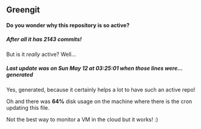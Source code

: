 ## Greengit

#### Do you wonder why this repository is so active?

##### After all it has 2143 commits!

But is it *really* active? Well...

##### Last update was on Sun May 12 at 03:25:01 when those lines were... generated

Yes, generated, because it certainly helps a lot to have such an active repo!

Oh and there was **64%** disk usage on the machine
where there is the cron updating this file.

Not the best way to monitor a VM in the cloud but it works! :)
